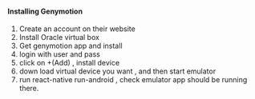 #### Installing Genymotion
1. Create an account on their website
2. Install Oracle virtual box
3. Get genymotion app and install
4. login with user and pass
5. click on +(Add) , install device
6. down load virtual device you want , and then start emulator
7. run react-native run-android , check emulator app should be running there.
